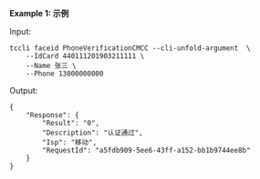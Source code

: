 **Example 1: 示例**



Input: 

```
tccli faceid PhoneVerificationCMCC --cli-unfold-argument  \
    --IdCard 440111201903211111 \
    --Name 张三 \
    --Phone 13000000000
```

Output: 
```
{
    "Response": {
        "Result": "0",
        "Description": "认证通过",
        "Isp": "移动",
        "RequestId": "a5fdb909-5ee6-43ff-a152-bb1b9744ee8b"
    }
}
```

